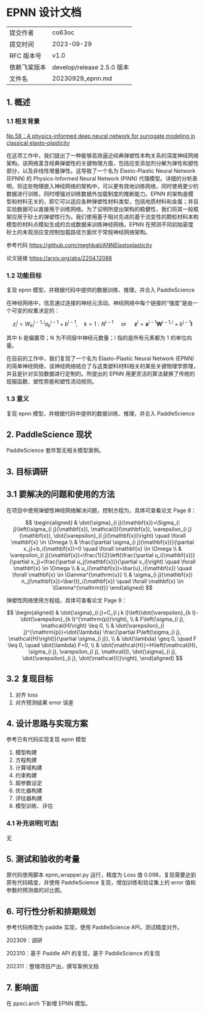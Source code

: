# EPNN 设计文档

|              |                            |
| ------------ | -------------------------- |
| 提交作者     | co63oc                     |
| 提交时间     | 2023-09-29                 |
| RFC 版本号   | v1.0                       |
| 依赖飞桨版本 | develop/release 2.5.0 版本 |
| 文件名       | 20230929_epnn.md           |

## 1. 概述

### 1.1 相关背景

[No.58：A physics-informed deep neural network for surrogate modeling in classical elasto-plasticity](https://github.com/PaddlePaddle/community/blob/master/hackathon/hackathon_5th/%E3%80%90PaddlePaddle%20Hackathon%205th%E3%80%91%E5%BC%80%E6%BA%90%E8%B4%A1%E7%8C%AE%E4%B8%AA%E4%BA%BA%E6%8C%91%E6%88%98%E8%B5%9B%E7%A7%91%E5%AD%A6%E8%AE%A1%E7%AE%97%E4%BB%BB%E5%8A%A1%E5%90%88%E9%9B%86.md#no58a-physics-informed-deep-neural-network-for-surrogate-modeling-in-classical-elasto-plasticity)

在这项工作中，我们提出了一种能够高效逼近经典弹塑性本构关系的深度神经网络架构。该网络富含经典弹塑性的关键物理方面，包括应变添加剂分解为弹性和塑性部分，以及非线性增量弹性。这导致了一个名为 Elasto-Plastic Neural Network (EPNN) 的 Physics-Informed Neural Network (PINN) 代理模型。详细的分析表明，将这些物理嵌入神经网络的架构中，可以更有效地训练网络，同时使用更少的数据进行训练，同时增强对训练数据外加载制度的推断能力。EPNN 的架构是模型和材料无关的，即它可以适应各种弹塑性材料类型，包括地质材料和金属；并且实验数据可以直接用于训练网络。为了证明所提出架构的稳健性，我们将其一般框架应用于砂土的弹塑性行为。我们使用基于相对先进的基于流变性的颗粒材料本构模型的材料点模拟生成的合成数据来训练神经网络。EPNN 在预测不同初始密度砂土的未观测应变控制加载路径方面优于常规神经网络架构。

参考代码 <https://github.com/meghbali/ANNElastoplasticity>

论文链接 <https://arxiv.org/abs/2204.12088>

### 1.2 功能目标

复现 epnn 模型，并根据代码中提供的数据训练、推理，并合入 PaddleScience

在神经网络中，信息通过连接的神经元流动。神经网络中每个链接的“强度”是由一个可变的权重决定的：

$$
z_l^{\mathrm{i}}=W_{k l}^{\mathrm{i}-1, \mathrm{i}} a_k^{\mathrm{i}-1}+b^{\mathrm{i}-1}, \quad k=1: N^{\mathrm{i}-1} \quad \text { or } \quad \mathbf{z}^{\mathrm{i}}=\mathbf{a}^{\mathrm{i}-1} \mathbf{W}^{\mathrm{i}-1, \mathrm{i}}+b^{\mathrm{i}-1} \mathbf{I}
$$

其中 b 是偏置项；N 为不同层中神经元数量；I 指的是所有元素都为 1 的单位向量。

在目前的工作中，我们复现了一个名为 Elasto-Plastic Neural Network (EPNN) 的简单神经网络，该神经网络结合了与这类塑料材料相关的某些关键物理学原理，并且是针对实验数据进行定制的。所提出的 EPNN 用更灵活的算法替换了传统的屈服函数、塑性势能和塑性流动规则。

### 1.3 意义

复现 epnn 模型，并根据代码中提供的数据训练、推理，并合入 PaddleScience

## 2. PaddleScience 现状

PaddleScience 套件暂无相关模型案例。

## 3. 目标调研

## 3.1 要解决的问题和使用的方法

在项目中使用弹塑性神经网络解决问题，控制方程为，具体可查看论文 Page 8：

$$
\begin{aligned}
& \dot{\sigma}_{i j}(\mathbf{x})=\Sigma_{i j}\left(\sigma_{i j}(\mathbf{x}), \mathcal{I}(\mathbf{x}), \varepsilon_{i j}(\mathbf{x}), \dot{\varepsilon}_{i j}(\mathbf{x})\right) \quad \forall \mathbf{x} \in \Omega \\
& \frac{\partial \sigma_{i j}(\mathbf{x})}{\partial x_j}+b_i(\mathbf{x})=0 \quad \forall \mathbf{x} \in \Omega \\
& \varepsilon_{i j}(\mathbf{x})=\frac{1}{2}\left(\frac{\partial u_i(\mathbf{x})}{\partial x_j}+\frac{\partial u_j(\mathbf{x})}{\partial x_i}\right) \quad \forall \mathbf{x} \in \Omega \\
& u_i(\mathbf{x})=\bar{u}_i(\mathbf{x}) \quad \forall \mathbf{x} \in \Gamma^{\mathrm{u}} \\
& \sigma_{i j}(\mathbf{x}) n_j(\mathbf{x})=\bar{t}_i(\mathbf{x}) \quad \forall \mathbf{x} \in \Gamma^{\mathrm{t}}
\end{aligned}
$$

弹塑性网络使用方程组，具体可查看论文 Page 9：

$$
\begin{aligned}
& \dot{\sigma}_{i j}=C_{i j k l}\left(\dot{\varepsilon}_{k l}-\dot{\varepsilon}_{k l}^{\mathrm{p}}\right), \\
& F\left(\sigma_{i j}, \mathcal{H}\right) \leq 0, \\
& \dot{\varepsilon}_{i j}^{\mathrm{p}}=\dot{\lambda} \frac{\partial P\left(\sigma_{i j}, \mathcal{H}\right)}{\partial \sigma_{i j}}, \\
& \dot{\lambda} \geq 0, \quad F \leq 0, \quad \dot{\lambda} F=0, \\
& \dot{\mathcal{H}}=H\left(\mathcal{H}, \sigma_{i j}, \varepsilon_{i j}, \mathcal{I}, \dot{\sigma}_{i j}, \dot{\varepsilon}_{i j}, \dot{\mathcal{I}}\right),
\end{aligned}
$$

## 3.2 复现目标

1. 对齐 loss
2. 对齐预测结果 error 误差

## 4. 设计思路与实现方案

参考已有代码实现复现 epnn 模型

1. 模型构建
2. 方程构建
3. 计算域构建
4. 约束构建
5. 超参数设定
6. 优化器构建
7. 评估器构建
8. 模型训练、评估

### 4.1 补充说明[可选]

无

## 5. 测试和验收的考量

原代码使用脚本 epnn_wrapper.py 运行，精度为 Loss 值 0.098，复现需要达到原有代码精度，并使用 PaddleScience 复现，增加训练和验证集上的 error 值和参数的预测值的对比图。

## 6. 可行性分析和排期规划

参考代码修改为 paddle 实现，使用 PaddleScience API，测试精度对齐。

202309：调研

202310：基于 Paddle API 的复现，基于 PaddleScience 的复现

202311：整理项目产出，撰写案例文档

## 7. 影响面

在 ppsci.arch 下新增 EPNN 模型。
